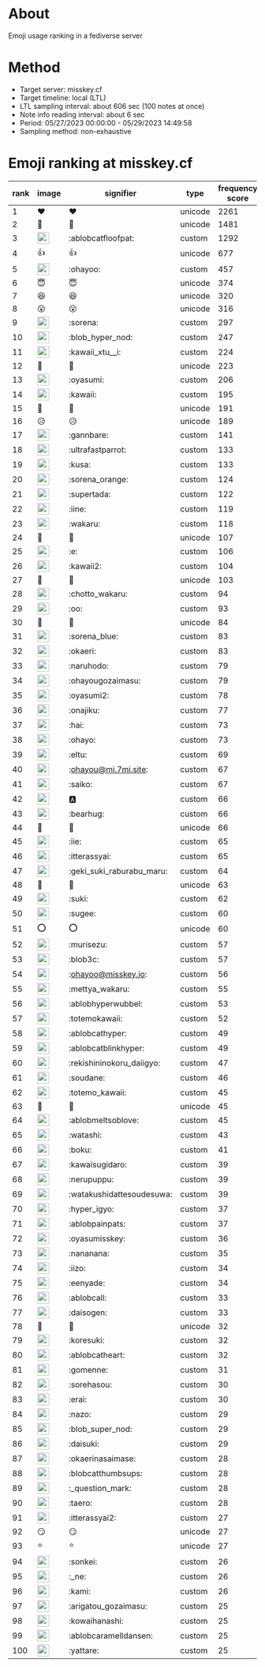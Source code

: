 # About
Emoji usage ranking in a fediverse server

# Method
- Target server: misskey.cf
- Target timeline: local (LTL)
- LTL sampling interval: about 606 sec (100 notes at once)
- Note info reading interval: about 6 sec
- Period: 05/27/2023 00:00:00 - 05/29/2023 14:49:58 
- Sampling method: non-exhaustive

# Emoji ranking at misskey.cf

|rank|image|signifier|type|frequency score|
|----|----|----|----|----|
|1|❤|❤|unicode|2261|
|2|🎉|🎉|unicode|1481|
|3|<img height="24" src="https://misskey.cf/emoji/ablobcatfloofpat.webp">|:ablobcatfloofpat:|custom|1292|
|4|👍|👍|unicode|677|
|5|<img height="24" src="https://misskey.cf/emoji/ohayoo.webp">|:ohayoo:|custom|457|
|6|😇|😇|unicode|374|
|7|😆|😆|unicode|320|
|8|😮|😮|unicode|316|
|9|<img height="24" src="https://misskey.cf/emoji/sorena.webp">|:sorena:|custom|297|
|10|<img height="24" src="https://misskey.cf/emoji/blob_hyper_nod.webp">|:blob_hyper_nod:|custom|247|
|11|<img height="24" src="https://misskey.cf/emoji/kawaii_xtu__i.webp">|:kawaii_xtu__i:|custom|224|
|12|🤔|🤔|unicode|223|
|13|<img height="24" src="https://misskey.cf/emoji/oyasumi.webp">|:oyasumi:|custom|206|
|14|<img height="24" src="https://misskey.cf/emoji/kawaii.webp">|:kawaii:|custom|195|
|15|💙|💙|unicode|191|
|16|😥|😥|unicode|189|
|17|<img height="24" src="https://misskey.cf/emoji/gannbare.webp">|:gannbare:|custom|141|
|18|<img height="24" src="https://misskey.cf/emoji/ultrafastparrot.webp">|:ultrafastparrot:|custom|133|
|19|<img height="24" src="https://misskey.cf/emoji/kusa.webp">|:kusa:|custom|133|
|20|<img height="24" src="https://misskey.cf/emoji/sorena_orange.webp">|:sorena_orange:|custom|124|
|21|<img height="24" src="https://misskey.cf/emoji/supertada.webp">|:supertada:|custom|122|
|22|<img height="24" src="https://misskey.cf/emoji/iine.webp">|:iine:|custom|119|
|23|<img height="24" src="https://misskey.cf/emoji/wakaru.webp">|:wakaru:|custom|118|
|24|🥺|🥺|unicode|107|
|25|<img height="24" src="https://misskey.cf/emoji/e.webp">|:e:|custom|106|
|26|<img height="24" src="https://misskey.cf/emoji/kawaii2.webp">|:kawaii2:|custom|104|
|27|🧂|🧂|unicode|103|
|28|<img height="24" src="https://misskey.cf/emoji/chotto_wakaru.webp">|:chotto_wakaru:|custom|94|
|29|<img height="24" src="https://misskey.cf/emoji/oo.webp">|:oo:|custom|93|
|30|🙌|🙌|unicode|84|
|31|<img height="24" src="https://misskey.cf/emoji/sorena_blue.webp">|:sorena_blue:|custom|83|
|32|<img height="24" src="https://misskey.cf/emoji/okaeri.webp">|:okaeri:|custom|83|
|33|<img height="24" src="https://misskey.cf/emoji/naruhodo.webp">|:naruhodo:|custom|79|
|34|<img height="24" src="https://misskey.cf/emoji/ohayougozaimasu.webp">|:ohayougozaimasu:|custom|79|
|35|<img height="24" src="https://misskey.cf/emoji/oyasumi2.webp">|:oyasumi2:|custom|78|
|36|<img height="24" src="https://misskey.cf/emoji/onajiku.webp">|:onajiku:|custom|77|
|37|<img height="24" src="https://misskey.cf/emoji/hai.webp">|:hai:|custom|73|
|38|<img height="24" src="https://misskey.cf/emoji/ohayo.webp">|:ohayo:|custom|73|
|39|<img height="24" src="https://misskey.cf/emoji/eltu.webp">|:eltu:|custom|69|
|40|<img height="24" src="https://misskey.cf/emoji/ohayou.webp">|:ohayou@mi.7mi.site:|custom|67|
|41|<img height="24" src="https://misskey.cf/emoji/saiko.webp">|:saiko:|custom|67|
|42|<img height="24" src="https://misskey.cf/emoji/a.webp">|:a:|custom|66|
|43|<img height="24" src="https://misskey.cf/emoji/bearhug.webp">|:bearhug:|custom|66|
|44|🍮|🍮|unicode|66|
|45|<img height="24" src="https://misskey.cf/emoji/iie.webp">|:iie:|custom|65|
|46|<img height="24" src="https://misskey.cf/emoji/itterassyai.webp">|:itterassyai:|custom|65|
|47|<img height="24" src="https://misskey.cf/emoji/geki_suki_raburabu_maru.webp">|:geki_suki_raburabu_maru:|custom|64|
|48|🤗|🤗|unicode|63|
|49|<img height="24" src="https://misskey.cf/emoji/suki.webp">|:suki:|custom|62|
|50|<img height="24" src="https://misskey.cf/emoji/sugee.webp">|:sugee:|custom|60|
|51|⭕|⭕|unicode|60|
|52|<img height="24" src="https://misskey.cf/emoji/murisezu.webp">|:murisezu:|custom|57|
|53|<img height="24" src="https://misskey.cf/emoji/blob3c.webp">|:blob3c:|custom|57|
|54|<img height="24" src="https://misskey.cf/emoji/ohayoo.webp">|:ohayoo@misskey.io:|custom|56|
|55|<img height="24" src="https://misskey.cf/emoji/mettya_wakaru.webp">|:mettya_wakaru:|custom|55|
|56|<img height="24" src="https://misskey.cf/emoji/ablobhyperwubbel.webp">|:ablobhyperwubbel:|custom|53|
|57|<img height="24" src="https://misskey.cf/emoji/totemokawaii.webp">|:totemokawaii:|custom|52|
|58|<img height="24" src="https://misskey.cf/emoji/ablobcathyper.webp">|:ablobcathyper:|custom|49|
|59|<img height="24" src="https://misskey.cf/emoji/ablobcatblinkhyper.webp">|:ablobcatblinkhyper:|custom|49|
|60|<img height="24" src="https://misskey.cf/emoji/rekishininokoru_daiigyo.webp">|:rekishininokoru_daiigyo:|custom|47|
|61|<img height="24" src="https://misskey.cf/emoji/soudane.webp">|:soudane:|custom|46|
|62|<img height="24" src="https://misskey.cf/emoji/totemo_kawaii.webp">|:totemo_kawaii:|custom|45|
|63|🫶|🫶|unicode|45|
|64|<img height="24" src="https://misskey.cf/emoji/ablobmeltsoblove.webp">|:ablobmeltsoblove:|custom|45|
|65|<img height="24" src="https://misskey.cf/emoji/watashi.webp">|:watashi:|custom|43|
|66|<img height="24" src="https://misskey.cf/emoji/boku.webp">|:boku:|custom|41|
|67|<img height="24" src="https://misskey.cf/emoji/kawaisugidaro.webp">|:kawaisugidaro:|custom|39|
|68|<img height="24" src="https://misskey.cf/emoji/nerupuppu.webp">|:nerupuppu:|custom|39|
|69|<img height="24" src="https://misskey.cf/emoji/watakushidattesoudesuwa.webp">|:watakushidattesoudesuwa:|custom|39|
|70|<img height="24" src="https://misskey.cf/emoji/hyper_igyo.webp">|:hyper_igyo:|custom|37|
|71|<img height="24" src="https://misskey.cf/emoji/ablobpainpats.webp">|:ablobpainpats:|custom|37|
|72|<img height="24" src="https://misskey.cf/emoji/oyasumisskey.webp">|:oyasumisskey:|custom|36|
|73|<img height="24" src="https://misskey.cf/emoji/nananana.webp">|:nananana:|custom|35|
|74|<img height="24" src="https://misskey.cf/emoji/iizo.webp">|:iizo:|custom|34|
|75|<img height="24" src="https://misskey.cf/emoji/eenyade.webp">|:eenyade:|custom|34|
|76|<img height="24" src="https://misskey.cf/emoji/ablobcall.webp">|:ablobcall:|custom|33|
|77|<img height="24" src="https://misskey.cf/emoji/daisogen.webp">|:daisogen:|custom|33|
|78|🤣|🤣|unicode|32|
|79|<img height="24" src="https://misskey.cf/emoji/koresuki.webp">|:koresuki:|custom|32|
|80|<img height="24" src="https://misskey.cf/emoji/ablobcatheart.webp">|:ablobcatheart:|custom|32|
|81|<img height="24" src="https://misskey.cf/emoji/gomenne.webp">|:gomenne:|custom|31|
|82|<img height="24" src="https://misskey.cf/emoji/sorehasou.webp">|:sorehasou:|custom|30|
|83|<img height="24" src="https://misskey.cf/emoji/erai.webp">|:erai:|custom|30|
|84|<img height="24" src="https://misskey.cf/emoji/nazo.webp">|:nazo:|custom|29|
|85|<img height="24" src="https://misskey.cf/emoji/blob_super_nod.webp">|:blob_super_nod:|custom|29|
|86|<img height="24" src="https://misskey.cf/emoji/daisuki.webp">|:daisuki:|custom|29|
|87|<img height="24" src="https://misskey.cf/emoji/okaerinasaimase.webp">|:okaerinasaimase:|custom|28|
|88|<img height="24" src="https://misskey.cf/emoji/blobcatthumbsups.webp">|:blobcatthumbsups:|custom|28|
|89|<img height="24" src="https://misskey.cf/emoji/_question_mark.webp">|:_question_mark:|custom|28|
|90|<img height="24" src="https://misskey.cf/emoji/taero.webp">|:taero:|custom|28|
|91|<img height="24" src="https://misskey.cf/emoji/itterassyai2.webp">|:itterassyai2:|custom|27|
|92|😏|😏|unicode|27|
|93|⭐|⭐|unicode|27|
|94|<img height="24" src="https://misskey.cf/emoji/sonkei.webp">|:sonkei:|custom|26|
|95|<img height="24" src="https://misskey.cf/emoji/_ne.webp">|:_ne:|custom|26|
|96|<img height="24" src="https://misskey.cf/emoji/kami.webp">|:kami:|custom|26|
|97|<img height="24" src="https://misskey.cf/emoji/arigatou_gozaimasu.webp">|:arigatou_gozaimasu:|custom|25|
|98|<img height="24" src="https://misskey.cf/emoji/kowaihanashi.webp">|:kowaihanashi:|custom|25|
|99|<img height="24" src="https://misskey.cf/emoji/ablobcaramelldansen.webp">|:ablobcaramelldansen:|custom|25|
|100|<img height="24" src="https://misskey.cf/emoji/yattare.webp">|:yattare:|custom|25|
